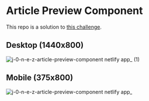 # Article Preview Component
This repo is a solution to [this challenge](https://www.frontendmentor.io/challenges/article-preview-component-dYBN_pYFT).

## Desktop (1440x800)
![j-0-n-e-z-article-preview-component netlify app_ (1)](https://github.com/j-0-n-e-z/article-preview-component/assets/46866168/80e8fb80-2640-4aa2-bd28-d5f2c89503ec)

## Mobile (375x800)
![j-0-n-e-z-article-preview-component netlify app_](https://github.com/j-0-n-e-z/article-preview-component/assets/46866168/129770fa-b7ae-43fb-a3b5-47cb60448814)
